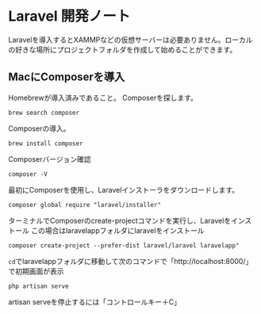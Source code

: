 # Laravel 開発ノート
Laravelを導入するとXAMMPなどの仮想サーバーは必要ありません。ローカルの好きな場所にプロジェクトフォルダを作成して始めることができます。

## MacにComposerを導入
Homebrewが導入済みであること。
Composerを探します。
```
brew search composer
```
Composerの導入。
```
brew install composer
```
Composerバージョン確認
```
composer -V
```
最初にComposerを使用し、Laravelインストーラをダウンロードします。
```
composer global require "laravel/installer"
```
ターミナルでComposerのcreate-projectコマンドを実行し、Laravelをインストール
この場合はlaravelappフォルダにlaravelをインストール
```
composer create-project --prefer-dist laravel/laravel laravelapp"
```
`cd`でlaravelappフォルダに移動して次のコマンドで「http://localhost:8000/」で初期画面が表示
```
php artisan serve
```
artisan serveを停止するには「コントロールキー＋C」

